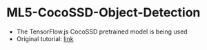# ML5-CocoSSD-Object-Detection

- The TensorFlow.js CocoSSD pretrained model is being used
- Original tutorial: [link](https://codelabs.developers.google.com/codelabs/tensorflowjs-object-detection?hl=en#0)
